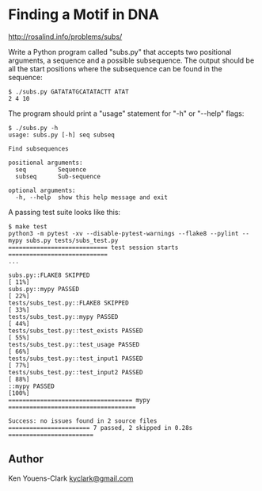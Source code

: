 # Finding a Motif in DNA

http://rosalind.info/problems/subs/

Write a Python program called "subs.py" that accepts two positional arguments, a sequence and a possible subsequence.
The output should be all the start positions where the subsequence can be found in the sequence:

```
$ ./subs.py GATATATGCATATACTT ATAT
2 4 10
```

The program should print a "usage" statement for "-h" or "--help" flags:

```
$ ./subs.py -h
usage: subs.py [-h] seq subseq

Find subsequences

positional arguments:
  seq         Sequence
  subseq      Sub-sequence

optional arguments:
  -h, --help  show this help message and exit
```

A passing test suite looks like this:

```
$ make test
python3 -m pytest -xv --disable-pytest-warnings --flake8 --pylint --mypy subs.py tests/subs_test.py
============================ test session starts ============================
...

subs.py::FLAKE8 SKIPPED                                               [ 11%]
subs.py::mypy PASSED                                                  [ 22%]
tests/subs_test.py::FLAKE8 SKIPPED                                    [ 33%]
tests/subs_test.py::mypy PASSED                                       [ 44%]
tests/subs_test.py::test_exists PASSED                                [ 55%]
tests/subs_test.py::test_usage PASSED                                 [ 66%]
tests/subs_test.py::test_input1 PASSED                                [ 77%]
tests/subs_test.py::test_input2 PASSED                                [ 88%]
::mypy PASSED                                                         [100%]
=================================== mypy ====================================

Success: no issues found in 2 source files
======================= 7 passed, 2 skipped in 0.28s ========================
```

## Author

Ken Youens-Clark <kyclark@gmail.com>
